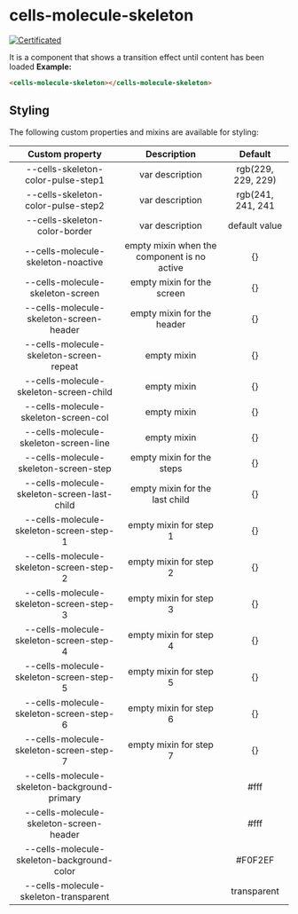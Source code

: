 # cells-molecule-skeleton

[![Certificated](https://img.shields.io/badge/certificated-yes-brightgreen.svg)](http://bbva-files.s3.amazonaws.com/cells/bbva-catalog/index.html)

It is a component that shows a transition effect until content has been loaded
**Example:**

```html
<cells-molecule-skeleton></cells-molecule-skeleton>
```

## Styling

The following custom properties and mixins are available for styling:

| Custom property | Description     | Default        |
|:---------------:|:---------------:| :-------------:|
| --cells-skeleton-color-pulse-step1 | var description | rgb(229, 229, 229)  |
| --cells-skeleton-color-pulse-step2 | var description | rgb(241, 241, 241  |
| --cells-skeleton-color-border      | var description | default value  |
| --cells-molecule-skeleton-noactive       | empty mixin when the component is no active    | {}             |
| --cells-molecule-skeleton-screen         | empty mixin for the screen       | {}             |
| --cells-molecule-skeleton-screen-header  | empty mixin for the header       | {}             |
| --cells-molecule-skeleton-screen-repeat  | empty mixin     | {}             |
| --cells-molecule-skeleton-screen-child   | empty mixin     | {}             |
| --cells-molecule-skeleton-screen-col     | empty mixin     | {}             |
| --cells-molecule-skeleton-screen-line    | empty mixin     | {}             |
| --cells-molecule-skeleton-screen-step    | empty mixin for the steps     | {}             |
| --cells-molecule-skeleton-screen-last-child  | empty mixin for the last child    | {}             |
| --cells-molecule-skeleton-screen-step-1  | empty mixin for step 1   | {}             |
| --cells-molecule-skeleton-screen-step-2  | empty mixin for step 2   | {}             |
| --cells-molecule-skeleton-screen-step-3  | empty mixin for step 3   | {}             |
| --cells-molecule-skeleton-screen-step-4  | empty mixin for step 4   | {}             |
| --cells-molecule-skeleton-screen-step-5  | empty mixin for step 5   | {}             |
| --cells-molecule-skeleton-screen-step-6  | empty mixin for step 6   | {}             |
| --cells-molecule-skeleton-screen-step-7  | empty mixin for step 7   | {}             |
| --cells-molecule-skeleton-background-primary|                 |        #fff    |
| --cells-molecule-skeleton-screen-header     |                 |        #fff    |
| --cells-molecule-skeleton-background-color  |                 |        #F0F2EF |
| --cells-molecule-skeleton-transparent       |                 |    transparent |
